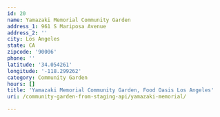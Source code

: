 ```yaml
---
id: 20
name: Yamazaki Memorial Community Garden
address_1: 961 S Mariposa Avenue
address_2: ''
city: Los Angeles
state: CA
zipcode: '90006'
phone: ''
latitude: '34.054261'
longitude: '-118.299262'
category: Community Garden
hours: []
title: 'Yamazaki Memorial Community Garden, Food Oasis Los Angeles'
uri: /community-garden-from-staging-api/yamazaki-memorial/

---
```

